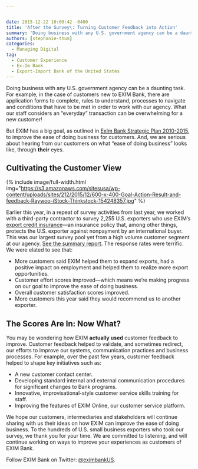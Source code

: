 ```yaml
---


date: 2015-12-22 10:00:42 -0400
title: 'After the Survey\: Turning Customer Feedback into Action'
summary: 'Doing business with any U.S. government agency can be a daunting task. For example, in the case of customers new to EXIM Bank, there are application forms to complete, rules to understand, processes to navigate and conditions that have to be met in order to work with our agency. What our staff considers an &ldquo;everyday&rdquo;'
authors: [stephanie-thum]
categories:
  - Managing Digital
tag:
  - Customer Experience
  - Ex-Im Bank
  - Export-Import Bank of the United States
---
```


Doing business with any U.S. government agency can be a daunting task. For example, in the case of customers new to EXIM Bank, there are application forms to complete, rules to understand, processes to navigate and conditions that have to be met in order to work with our agency. What our staff considers an “everyday” transaction can be overwhelming for a new customer!

But EXIM has a big goal, as outlined in [ExIm Bank Strategic Plan 2010-2015](http://www.exim.gov/sites/default/files/newsreleases/Ex-Im-Strategic-Plan-9-10-13-FINAL-A-1.pdf), to improve the ease of doing business for customers. And, we are serious about hearing from our customers on what “ease of doing business” looks like, through **their** eyes.

## Cultivating the Customer View 
{% include image/full-width.html img="https://s3.amazonaws.com/sitesusa/wp-content/uploads/sites/212/2015/12/600-x-400-Goal-Action-Result-and-feedback-Raywoo-iStock-Thinkstock-154248357.jpg" %} 

Earlier this year, in a repeat of survey activities from last year, we worked with a third-party contractor to survey 2,255 U.S. exporters who use EXIM’s  [export credit insurance](http://www.exim.gov/what-we-do/export-credit-insurance)—an insurance policy that, among other things, protects the U.S. exporter against nonpayment by an international buyer. This was our largest survey pool yet from a high volume customer segment at our agency. [See the summary report](http://exim.gov/sites/default/files/newsreleases/2015%20Export%20Credit%20Insurance%20Customer%20Survey%20Dec%207%202015.pdf). The response rates were terrific. We were elated to see that:

  * More customers said EXIM helped them to expand exports, had a positive impact on employment and helped them to realize more export opportunities.
  * Customer effort scores improved—which means we’re making progress on our goal to improve the ease of doing business.
  * Overall customer satisfaction scores improved.
  * More customers this year said they would recommend us to another exporter.

## The Scores Are In: Now What?

You may be wondering how EXIM **actually used** customer feedback to improve. Customer feedback helped to validate, and sometimes redirect, our efforts to improve our systems, communication practices and business processes. For example, over the past few years, customer feedback helped to shape key initiatives such as:

  * A new customer contact center.
  * Developing standard internal and external communication procedures for significant changes to Bank programs.
  * Innovative, improvisational-style customer service skills training for staff.
  * Improving the features of EXIM Online, our customer service platform.

We hope our customers, intermediaries and stakeholders will continue sharing with us their ideas on how EXIM can improve the ease of doing business. To the hundreds of U.S. small business exporters who took our survey, we thank you for your time. We are committed to listening, and will continue working on ways to improve your experiences as customers of EXIM Bank.

Follow EXIM Bank on Twitter: [@eximbankUS](http://@eximbankUS).